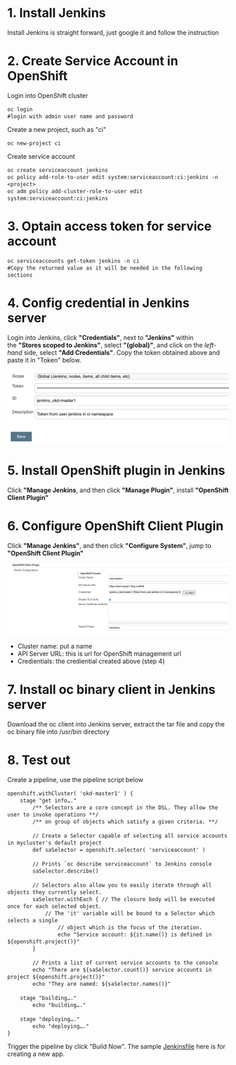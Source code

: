 # 1. Install Jenkins
Install Jenkins is straight forward, just google it and follow the instruction

# 2. Create Service Account in OpenShift
Login into OpenShift cluster

	oc login
	#login with admin user name and password

Create a new project, such as "ci"	
	
	oc new-project ci

Create service account

	oc create serviceaccount jenkins
	oc policy add-role-to-user edit system:serviceaccount:ci:jenkins -n <project>
	oc adm policy add-cluster-role-to-user edit system:serviceaccount:ci:jenkins

# 3. Optain access token for service account
	
	oc serviceaccounts get-token jenkins -n ci
	#Copy the returned value as it will be needed in the following sections

# 4. Config credential in Jenkins server

Login into Jenkins, click **"Credentials"**, next to **"Jenkins"** within the **"Stores scoped to Jenkins"**, select **"(global)"**, and click on the *left-hand* side, select **"Add Credentials"**. Copy the token obtained above and paste it in "Token" below.

![](https://github.com/cjunwchen/jekins-okd311/blob/master/images/jenkins-okd311.png)
 
# 5. Install OpenShift plugin in Jenkins

Click **"Manage Jenkins**, and then click **"Manage Plugin"**, install **"OpenShift Client Plugin"**

# 6. Configure OpenShift Client Plugin

Click **"Manage Jenkins"**, and then click **"Configure System"**, jump to **"OpenShift Client Plugin"**

![](https://github.com/cjunwchen/jekins-okd311/blob/master/images/jenkins-okd-plugin.png)
- Cluster name: put a name
- API Server URL: this is url for OpenShift management url
- Credientials: the crediential created above (step 4)

# 7. Install oc binary client in Jenkins server
Download the oc client into Jenkins server, extract the tar file and copy the oc binary file into /usr/bin directory

# 8. Test out

Create a pipeline, use the pipeline script below

	openshift.withCluster( 'okd-master1' ) {
		stage "get info…."   
			/** Selectors are a core concept in the DSL. They allow the user to invoke operations **/
			/** on group of objects which satisfy a given criteria. **/
	
			// Create a Selector capable of selecting all service accounts in mycluster's default project
			def saSelector = openshift.selector( 'serviceaccount' )
			
			// Prints `oc describe serviceaccount` to Jenkins console
			saSelector.describe()
	
			// Selectors also allow you to easily iterate through all objects they currently select.
			saSelector.withEach { // The closure body will be executed once for each selected object.
				// The 'it' variable will be bound to a Selector which selects a single
        			// object which is the focus of the iteration.
        			echo "Service account: ${it.name()} is defined in ${openshift.project()}"
			}
	
			// Prints a list of current service accounts to the console
			echo "There are ${saSelector.count()} service accounts in project ${openshift.project()}"
			echo "They are named: ${saSelector.names()}"
		
		stage "building…."   
			echo "building…."
	   
		stage "deploying…."   
			echo "deploying…."
	}

Trigger the pipeline by click "Build Now". The sample [Jenkinsfile](https://github.com/cjunwchen/jekins-okd311/blob/master/Jenkinsfile) here is for creating a new app.







  

